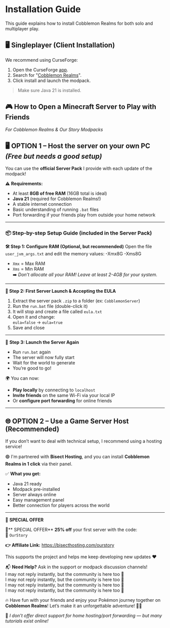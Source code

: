 # Installation Guide

This guide explains how to install Cobblemon Realms for both solo and multiplayer play.

## 🖥️ Singleplayer (Client Installation)

We recommend using CurseForge:

1. Open the CurseForge [app](https://www.curseforge.com/download/app).
2. Search for "[Cobblemon Realms](https://www.curseforge.com/minecraft/modpacks/cobblemon-realms)".
3. Click install and launch the modpack.

> Make sure Java 21 is installed.

## 🎮  How to Open a Minecraft Server to Play with Friends

_For Cobblemon Realms & Our Story Modpacks_

## 🖥️ OPTION 1 – Host the server on your own PC _(Free but needs a good setup)_

You can use the **official Server Pack** I provide with each update of the modpack!

⚠️ **Requirements:**

- At least **8GB of free RAM** (16GB total is ideal)
- **Java 21** (required for Cobblemon Realms!)
- A stable internet connection
- Basic understanding of running `.bat` files
- Port forwarding if your friends play from outside your home network

---

### 📦 Step-by-step Setup Guide (included in the Server Pack)

**🛠️ Step 1: Configure RAM (Optional, but recommended)**
Open the file `user_jvm_args.txt` and edit the memory values:
-Xmx8G -Xms8G

- `Xmx` = Max RAM
- `Xms` = Min RAM\
   ➡️ _Don’t allocate all your RAM! Leave at least 2-4GB for your system._

---

**📜 Step 2: First Server Launch & Accepting the EULA**

1. Extract the server pack `.zip` to a folder (ex: `CobblemonServer`)
2. Run the `run.bat` file (double-click it)
3. It will stop and create a file called `eula.txt`
4. Open it and change:\
   `eula=false` → `eula=true`
5. Save and close

---

🔄 **Step 3: Launch the Server Again**

- Run `run.bat` again
- The server will now fully start
- Wait for the world to generate
- You’re good to go!

🌍 You can now:

- **Play locally** by connecting to `localhost`
- **Invite friends** on the same Wi-Fi via your local IP
- Or **configure port forwarding** for online friends

---

## 🌐 OPTION 2 – Use a Game Server Host (Recommended)

If you don’t want to deal with technical setup, I recommend using a hosting service!

🟢 I'm partnered with **Bisect Hosting**, and you can install **Cobblemon Realms in 1 click** via their panel.

✅ **What you get:**

- Java 21 ready
- Modpack pre-installed
- Server always online
- Easy management panel
- Better connection for players across the world

---

🎁 **SPECIAL OFFER**

🎁\*\* SPECIAL OFFER\*\*
**25% off** your first server with the code:\
🧡 `OurStory`

**👉 Affiliate Link:**
https://bisecthosting.com/ourstory

This supports the project and helps me keep developing new updates :heart:

📬 **Need Help?**
Ask in the support or modpack discussion channels!\
I may not reply instantly, but the community is here too :speech_balloon:\
I may not reply instantly, but the community is here too :speech_balloon:\
I may not reply instantly, but the community is here too :speech_balloon:\
I may not reply instantly, but the community is here too :speech_balloon:

🔥 Have fun with your friends and enjoy your Pokémon journey together on **Cobblemon Realms**!
Let’s make it an unforgettable adventure! 🧭✨

:electric_plug: _I don’t offer direct support for home hosting/port forwarding — but many tutorials exist online!_
